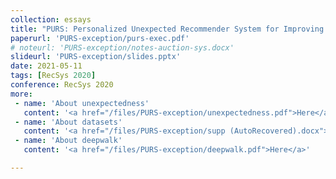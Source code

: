 ```yaml
---
collection: essays
title: "PURS: Personalized Unexpected Recommender System for Improving User Satisfaction"
paperurl: 'PURS-exception/purs-exec.pdf'
# noteurl: 'PURS-exception/notes-auction-sys.docx'
slideurl: 'PURS-exception/slides.pptx'
date: 2021-05-11
tags: [RecSys 2020]
conference: RecSys 2020
more:
 - name: 'About unexpectedness'
   content: '<a href="/files/PURS-exception/unexpectedness.pdf">Here</a>'
 - name: 'About datasets'
   content: '<a href="/files/PURS-exception/supp (AutoRecovered).docx">Here</a>'
 - name: 'About deepwalk'
   content: '<a href="/files/PURS-exception/deepwalk.pdf">Here</a>'

---
```

